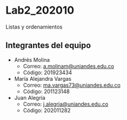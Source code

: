 # Lab2_202010
Listas y ordenamientos
## Integrantes del equipo 
- Andrés Molina
  - Correo: a.molinam@uniandes.edu.co
  - Código: 201923434
- María Alejandra Vargas
  - Correo: ma.vargas73@uniandes.edu.co
  - Código: 201123148
- Juan Alegría
  - Correo: j.alegria@uniandes.edu.co
  - Código: 202011282
